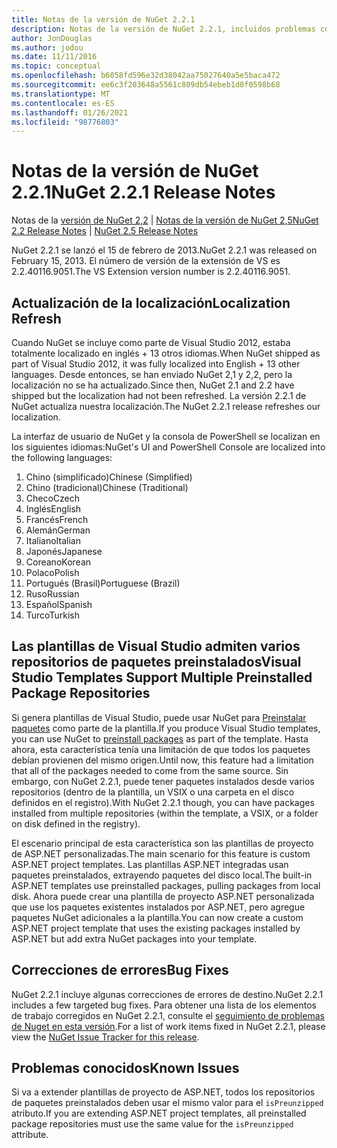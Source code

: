 ```yaml
---
title: Notas de la versión de NuGet 2.2.1
description: Notas de la versión de NuGet 2.2.1, incluidos problemas conocidos, correcciones de errores, características agregadas y DCR.
author: JonDouglas
ms.author: jodou
ms.date: 11/11/2016
ms.topic: conceptual
ms.openlocfilehash: b6058fd596e32d38042aa75027640a5e5baca472
ms.sourcegitcommit: ee6c3f203648a5561c809db54ebeb1d0f0598b68
ms.translationtype: MT
ms.contentlocale: es-ES
ms.lasthandoff: 01/26/2021
ms.locfileid: "98776803"
---
```

# <a name="nuget-221-release-notes"></a><span data-ttu-id="b76a1-103">Notas de la versión de NuGet 2.2.1</span><span class="sxs-lookup"><span data-stu-id="b76a1-103">NuGet 2.2.1 Release Notes</span></span>

<span data-ttu-id="b76a1-104">Notas de la [versión de NuGet 2,2](../release-notes/nuget-2.2.md)  |  [Notas de la versión de NuGet 2,5](../release-notes/nuget-2.5.md)</span><span class="sxs-lookup"><span data-stu-id="b76a1-104">[NuGet 2.2 Release Notes](../release-notes/nuget-2.2.md) | [NuGet 2.5 Release Notes](../release-notes/nuget-2.5.md)</span></span>

<span data-ttu-id="b76a1-105">NuGet 2.2.1 se lanzó el 15 de febrero de 2013.</span><span class="sxs-lookup"><span data-stu-id="b76a1-105">NuGet 2.2.1 was released on February 15, 2013.</span></span>  <span data-ttu-id="b76a1-106">El número de versión de la extensión de VS es 2.2.40116.9051.</span><span class="sxs-lookup"><span data-stu-id="b76a1-106">The VS Extension version number is 2.2.40116.9051.</span></span>

## <a name="localization-refresh"></a><span data-ttu-id="b76a1-107">Actualización de la localización</span><span class="sxs-lookup"><span data-stu-id="b76a1-107">Localization Refresh</span></span>
<span data-ttu-id="b76a1-108">Cuando NuGet se incluye como parte de Visual Studio 2012, estaba totalmente localizado en inglés + 13 otros idiomas.</span><span class="sxs-lookup"><span data-stu-id="b76a1-108">When NuGet shipped as part of Visual Studio 2012, it was fully localized into English + 13 other languages.</span></span>  <span data-ttu-id="b76a1-109">Desde entonces, se han enviado NuGet 2,1 y 2,2, pero la localización no se ha actualizado.</span><span class="sxs-lookup"><span data-stu-id="b76a1-109">Since then, NuGet 2.1 and 2.2 have shipped but the localization had not been refreshed.</span></span>  <span data-ttu-id="b76a1-110">La versión 2.2.1 de NuGet actualiza nuestra localización.</span><span class="sxs-lookup"><span data-stu-id="b76a1-110">The NuGet 2.2.1 release refreshes our localization.</span></span>

<span data-ttu-id="b76a1-111">La interfaz de usuario de NuGet y la consola de PowerShell se localizan en los siguientes idiomas:</span><span class="sxs-lookup"><span data-stu-id="b76a1-111">NuGet's UI and PowerShell Console are localized into the following languages:</span></span>

1. <span data-ttu-id="b76a1-112">Chino (simplificado)</span><span class="sxs-lookup"><span data-stu-id="b76a1-112">Chinese (Simplified)</span></span>
1. <span data-ttu-id="b76a1-113">Chino (tradicional)</span><span class="sxs-lookup"><span data-stu-id="b76a1-113">Chinese (Traditional)</span></span>
1. <span data-ttu-id="b76a1-114">Checo</span><span class="sxs-lookup"><span data-stu-id="b76a1-114">Czech</span></span>
1. <span data-ttu-id="b76a1-115">Inglés</span><span class="sxs-lookup"><span data-stu-id="b76a1-115">English</span></span>
1. <span data-ttu-id="b76a1-116">Francés</span><span class="sxs-lookup"><span data-stu-id="b76a1-116">French</span></span>
1. <span data-ttu-id="b76a1-117">Alemán</span><span class="sxs-lookup"><span data-stu-id="b76a1-117">German</span></span>
1. <span data-ttu-id="b76a1-118">Italiano</span><span class="sxs-lookup"><span data-stu-id="b76a1-118">Italian</span></span>
1. <span data-ttu-id="b76a1-119">Japonés</span><span class="sxs-lookup"><span data-stu-id="b76a1-119">Japanese</span></span>
1. <span data-ttu-id="b76a1-120">Coreano</span><span class="sxs-lookup"><span data-stu-id="b76a1-120">Korean</span></span>
1. <span data-ttu-id="b76a1-121">Polaco</span><span class="sxs-lookup"><span data-stu-id="b76a1-121">Polish</span></span>
1. <span data-ttu-id="b76a1-122">Portugués (Brasil)</span><span class="sxs-lookup"><span data-stu-id="b76a1-122">Portuguese (Brazil)</span></span>
1. <span data-ttu-id="b76a1-123">Ruso</span><span class="sxs-lookup"><span data-stu-id="b76a1-123">Russian</span></span>
1. <span data-ttu-id="b76a1-124">Español</span><span class="sxs-lookup"><span data-stu-id="b76a1-124">Spanish</span></span>
1. <span data-ttu-id="b76a1-125">Turco</span><span class="sxs-lookup"><span data-stu-id="b76a1-125">Turkish</span></span>

## <a name="visual-studio-templates-support-multiple-preinstalled-package-repositories"></a><span data-ttu-id="b76a1-126">Las plantillas de Visual Studio admiten varios repositorios de paquetes preinstalados</span><span class="sxs-lookup"><span data-stu-id="b76a1-126">Visual Studio Templates Support Multiple Preinstalled Package Repositories</span></span>
<span data-ttu-id="b76a1-127">Si genera plantillas de Visual Studio, puede usar NuGet para [Preinstalar paquetes](../visual-studio-extensibility/visual-studio-templates.md) como parte de la plantilla.</span><span class="sxs-lookup"><span data-stu-id="b76a1-127">If you produce Visual Studio templates, you can use NuGet to [preinstall packages](../visual-studio-extensibility/visual-studio-templates.md) as part of the template.</span></span>  <span data-ttu-id="b76a1-128">Hasta ahora, esta característica tenía una limitación de que todos los paquetes debían provienen del mismo origen.</span><span class="sxs-lookup"><span data-stu-id="b76a1-128">Until now, this feature had a limitation that all of the packages needed to come from the same source.</span></span>  <span data-ttu-id="b76a1-129">Sin embargo, con NuGet 2.2.1, puede tener paquetes instalados desde varios repositorios (dentro de la plantilla, un VSIX o una carpeta en el disco definidos en el registro).</span><span class="sxs-lookup"><span data-stu-id="b76a1-129">With NuGet 2.2.1 though, you can have packages installed from multiple repositories (within the template, a VSIX, or a folder on disk defined in the registry).</span></span>

<span data-ttu-id="b76a1-130">El escenario principal de esta característica son las plantillas de proyecto de ASP.NET personalizadas.</span><span class="sxs-lookup"><span data-stu-id="b76a1-130">The main scenario for this feature is custom ASP.NET project templates.</span></span>  <span data-ttu-id="b76a1-131">Las plantillas ASP.NET integradas usan paquetes preinstalados, extrayendo paquetes del disco local.</span><span class="sxs-lookup"><span data-stu-id="b76a1-131">The built-in ASP.NET templates use preinstalled packages, pulling packages from local disk.</span></span>  <span data-ttu-id="b76a1-132">Ahora puede crear una plantilla de proyecto ASP.NET personalizada que use los paquetes existentes instalados por ASP.NET, pero agregue paquetes NuGet adicionales a la plantilla.</span><span class="sxs-lookup"><span data-stu-id="b76a1-132">You can now create a custom ASP.NET project template that uses the existing packages installed by ASP.NET but add extra NuGet packages into your template.</span></span>

## <a name="bug-fixes"></a><span data-ttu-id="b76a1-133">Correcciones de errores</span><span class="sxs-lookup"><span data-stu-id="b76a1-133">Bug Fixes</span></span>
<span data-ttu-id="b76a1-134">NuGet 2.2.1 incluye algunas correcciones de errores de destino.</span><span class="sxs-lookup"><span data-stu-id="b76a1-134">NuGet 2.2.1 includes a few targeted bug fixes.</span></span> <span data-ttu-id="b76a1-135">Para obtener una lista de los elementos de trabajo corregidos en NuGet 2.2.1, consulte el [seguimiento de problemas de Nuget en esta versión](http://nuget.codeplex.com/workitem/list/advanced?keyword=&status=Closed&type=All&priority=All&release=NuGet%202.2.1&assignedTo=All&component=All&sortField=LastUpdatedDate&sortDirection=Descending&page=0).</span><span class="sxs-lookup"><span data-stu-id="b76a1-135">For a list of work items fixed in NuGet 2.2.1, please view the [NuGet Issue Tracker for this release](http://nuget.codeplex.com/workitem/list/advanced?keyword=&status=Closed&type=All&priority=All&release=NuGet%202.2.1&assignedTo=All&component=All&sortField=LastUpdatedDate&sortDirection=Descending&page=0).</span></span>


## <a name="known-issues"></a><span data-ttu-id="b76a1-136">Problemas conocidos</span><span class="sxs-lookup"><span data-stu-id="b76a1-136">Known Issues</span></span>

<span data-ttu-id="b76a1-137">Si va a extender plantillas de proyecto de ASP.NET, todos los repositorios de paquetes preinstalados deben usar el mismo valor para el `isPreunzipped` atributo.</span><span class="sxs-lookup"><span data-stu-id="b76a1-137">If you are extending ASP.NET project templates, all preinstalled package repositories must use the same value for the `isPreunzipped` attribute.</span></span>
